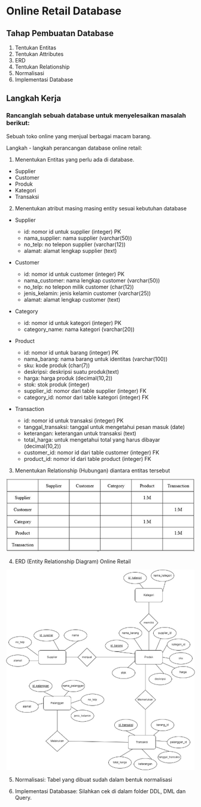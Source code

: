 # Online Retail Database
## Tahap Pembuatan Database
1. Tentukan Entitas
2. Tentukan Attributes
3. ERD
4. Tentukan Relationship
5. Normalisasi
6. Implementasi Database

## Langkah Kerja
### Rancanglah sebuah database untuk menyelesaikan masalah berikut:

Sebuah toko online yang menjual berbagai macam barang.

Langkah - langkah perancangan database online retail:

1. Menentukan Entitas yang perlu ada di database.

  - Supplier
  - Customer
  - Produk
  - Kategori
  - Transaksi

2. Menentukan atribut masing masing entity sesuai kebutuhan database

  - Supplier

    - id: nomor id untuk supplier (integer) PK
    - nama_supplier: nama supplier (varchar(50))
    - no_telp: no telepon supplier (varchar(12))
    - alamat: alamat lengkap supplier (text)

  - Customer

    - id: nomor id untuk customer (integer) PK
    - nama_customer: nama lengkap customer (varchar(50))
    - no_telp: no telepon milik customer (char(12))
    - jenis_kelamin: jenis kelamin customer (varchar(25))
    - alamat: alamat lengkap customer (text)
  
  - Category

    - id: nomor id untuk kategori (integer) PK
    - category_name: nama kategori (varchar(20))
  
  - Product

    - id: nomor id untuk barang (integer) PK
    - nama_barang: nama barang untuk identitas (varchar(100))
    - sku: kode produk (char(7))
    - deskripsi: deskripsi suatu produk(text)
    - harga: harga produk (decimal(10,2))
    - stok: stok produk (integer)
    - supplier_id: nomor dari table supplier (integer) FK
    - category_id: nomor dari table kategori (integer) FK
  
  - Transaction
  
    - id: nomor id untuk transaksi (integer) PK
    - tanggal_transaksi: tanggal untuk mengetahui pesan masuk (date)
    - keterangan: keterangan untuk transaksi (text)
    - total_harga: untuk mengetahui total yang harus dibayar (decimal(10,2))
    - customer_id: nomor id dari table customer (integer) FK
    - product_id: nomor id dari table product (integer) FK

3. Menentukan Relationship (Hubungan) diantara entitas tersebut

![Relationship](/relationship.JPG)

4. ERD (Entity Relationship Diagram) Online Retail

![erd_online-retail](/OnlineRetail.jpg)

5. Normalisasi: Tabel yang dibuat sudah dalam bentuk normalisasi

6. Implementasi Databasae: Silahkan cek di dalam folder DDL, DML dan Query.


